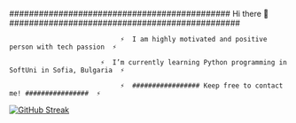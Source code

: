 ############################################# Hi there 👋 ###############################################

                                ⚡  I am highly motivated and positive person with tech passion  ⚡ 
    
                           ⚡  I’m currently learning Python programming in SoftUni in Sofia, Bulgaria  ⚡ 

                                ⚡  ################# Keep free to contact me! ################  ⚡ 


[![GitHub Streak](https://streak-stats.demolab.com?user=zabethye&theme=python-dark)](https://git.io/streak-stats)
